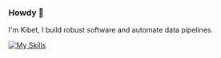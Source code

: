 ### Howdy 👋

I'm Kibet, I build robust software and automate data pipelines.

[![My Skills](https://skillicons.dev/icons?i=py,ts,react,nextjs,nodejs,tailwind,postgres,firebase,kafka,docker,linux&perline=4)](https://skillicons.dev)



